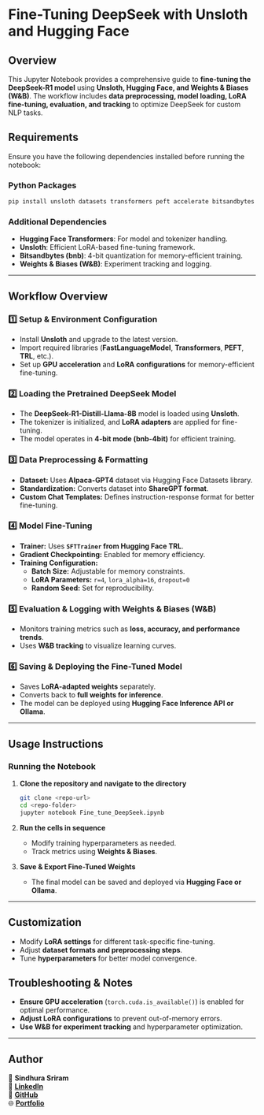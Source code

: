 # **Fine-Tuning DeepSeek with Unsloth and Hugging Face**  

## **Overview**  
This Jupyter Notebook provides a comprehensive guide to **fine-tuning the DeepSeek-R1 model** using **Unsloth, Hugging Face, and Weights & Biases (W&B)**. The workflow includes **data preprocessing, model loading, LoRA fine-tuning, evaluation, and tracking** to optimize DeepSeek for custom NLP tasks.  

## **Requirements**  
Ensure you have the following dependencies installed before running the notebook:  

### **Python Packages**
```bash
pip install unsloth datasets transformers peft accelerate bitsandbytes torch trl wandb
```

### **Additional Dependencies**  
- **Hugging Face Transformers**: For model and tokenizer handling.
- **Unsloth**: Efficient LoRA-based fine-tuning framework.
- **Bitsandbytes (bnb)**: 4-bit quantization for memory-efficient training.
- **Weights & Biases (W&B)**: Experiment tracking and logging.

---

## **Workflow Overview**  

### **1️⃣ Setup & Environment Configuration**  
- Install **Unsloth** and upgrade to the latest version.
- Import required libraries (**FastLanguageModel**, **Transformers**, **PEFT**, **TRL**, etc.).
- Set up **GPU acceleration** and **LoRA configurations** for memory-efficient fine-tuning.

### **2️⃣ Loading the Pretrained DeepSeek Model**  
- The **DeepSeek-R1-Distill-Llama-8B** model is loaded using **Unsloth**.
- The tokenizer is initialized, and **LoRA adapters** are applied for fine-tuning.
- The model operates in **4-bit mode (bnb-4bit)** for efficient training.

### **3️⃣ Data Preprocessing & Formatting**  
- **Dataset:** Uses **Alpaca-GPT4** dataset via Hugging Face Datasets library.
- **Standardization:** Converts dataset into **ShareGPT format**.
- **Custom Chat Templates:** Defines instruction-response format for better fine-tuning.

### **4️⃣ Model Fine-Tuning**  
- **Trainer:** Uses **`SFTTrainer` from Hugging Face TRL**.
- **Gradient Checkpointing:** Enabled for memory efficiency.
- **Training Configuration:**
  - **Batch Size:** Adjustable for memory constraints.
  - **LoRA Parameters:** `r=4`, `lora_alpha=16`, `dropout=0`
  - **Random Seed:** Set for reproducibility.

### **5️⃣ Evaluation & Logging with Weights & Biases (W&B)**  
- Monitors training metrics such as **loss, accuracy, and performance trends**.
- Uses **W&B tracking** to visualize learning curves.

### **6️⃣ Saving & Deploying the Fine-Tuned Model**  
- Saves **LoRA-adapted weights** separately.
- Converts back to **full weights for inference**.
- The model can be deployed using **Hugging Face Inference API or Ollama**.

---

## **Usage Instructions**  

### **Running the Notebook**
1. **Clone the repository and navigate to the directory**  
   ```bash
   git clone <repo-url>
   cd <repo-folder>
   jupyter notebook Fine_tune_DeepSeek.ipynb
   ```
2. **Run the cells in sequence**  
   - Modify training hyperparameters as needed.
   - Track metrics using **Weights & Biases**.

3. **Save & Export Fine-Tuned Weights**
   - The final model can be saved and deployed via **Hugging Face or Ollama**.

---

## **Customization**  
- Modify **LoRA settings** for different task-specific fine-tuning.
- Adjust **dataset formats and preprocessing steps**.
- Tune **hyperparameters** for better model convergence.

## **Troubleshooting & Notes**  
- **Ensure GPU acceleration** (`torch.cuda.is_available()`) is enabled for optimal performance.
- **Adjust LoRA configurations** to prevent out-of-memory errors.
- **Use W&B for experiment tracking** and hyperparameter optimization.

---

## **Author**  
📧 **Sindhura Sriram**  
🔗 **[LinkedIn](https://www.linkedin.com/in/sindhura-sriram/)**  
📂 **[GitHub](https://github.com/SindhuraSriram)**  
🌐 **[Portfolio](https://sindhura-sriram.com/)**  
